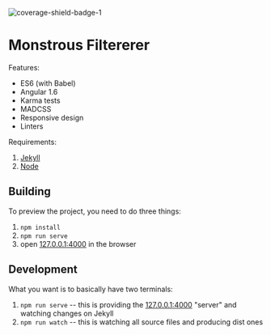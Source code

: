 ![coverage-shield-badge-1](https://img.shields.io/badge/coverage-51.74%25-red.svg)

# Monstrous Filtererer

Features:

- ES6 (with Babel)
- Angular 1.6
- Karma tests
- MADCSS
- Responsive design
- Linters

Requirements:

1. [Jekyll](http://jekyllrb.com/)
2. [Node](https://nodejs.org)

## Building

To preview the project, you need to do three things:

1. `npm install`
2. `npm run serve`
3. open [127.0.0.1:4000](http://127.0.0.1:4000/) in the browser

## Development

What you want is to basically have two terminals:

1. `npm run serve` -- this is providing the [127.0.0.1:4000](http://127.0.0.1:4000/) "server" and watching changes on Jekyll
2. `npm run watch` -- this is watching all source files and producing dist ones
